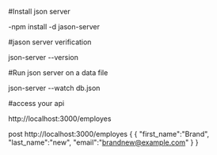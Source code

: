 #Install json server

-npm install -d jason-server

#jason server verification

json-server --version

#Run json server on a data file

json-server --watch db.json

#access your api

  http://localhost:3000/employes

  post   http://localhost:3000/employes
        {
            {
            "first_name":"Brand",
            "last_name":"new",
            "email":"brandnew@example.com"
        }
        }
    